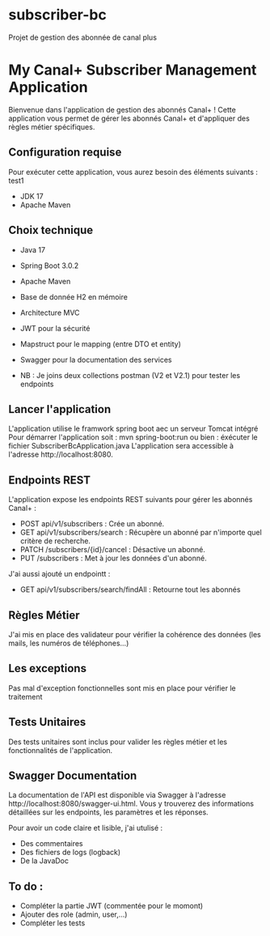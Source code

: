 # subscriber-bc
Projet de gestion des abonnée de canal plus

# My Canal+ Subscriber Management Application

Bienvenue dans l'application de gestion des abonnés Canal+ ! Cette application vous permet de gérer les abonnés Canal+ et d'appliquer des règles métier spécifiques.

## Configuration requise

Pour exécuter cette application, vous aurez besoin des éléments suivants : test1

- JDK 17
- Apache Maven

## Choix technique

- Java 17
- Spring Boot 3.0.2
- Apache Maven
- Base de donnée H2 en mémoire
- Architecture MVC
- JWT pour la sécurité
- Mapstruct pour le mapping (entre DTO et entity)
- Swagger pour la documentation des services

- NB : Je joins deux collections postman (V2 et V2.1) pour tester les endpoints 

## Lancer l'application

L'application utilise le framwork spring boot aec un serveur Tomcat intégré 
Pour démarrer l'application soit : mvn spring-boot:run
ou bien : éxécuter le fichier SubscriberBcApplication.java
L'application sera accessible à l'adresse http://localhost:8080.

## Endpoints REST

L'application expose les endpoints REST suivants pour gérer les abonnés Canal+ :

- POST api/v1/subscribers : Crée un abonné.
- GET api/v1/subscribers/search : Récupère un abonné par n'importe quel critère de recherche.
- PATCH /subscribers/{id}/cancel : Désactive un abonné.
- PUT /subscribers : Met à jour les données d'un abonné.

J'ai aussi ajouté un endpointt : 
- GET api/v1/subscribers/search/findAll : Retourne tout les abonnés

## Règles Métier

J'ai mis en place des validateur pour vérifier la cohérence des données (les mails, les numéros de téléphones...)

## Les exceptions

Pas mal d'exception fonctionnelles sont mis en place pour vérifier le traitement

## Tests Unitaires

Des tests unitaires sont inclus pour valider les règles métier et les fonctionnalités de l'application. 

## Swagger Documentation

La documentation de l'API est disponible via Swagger à l'adresse http://localhost:8080/swagger-ui.html. 
Vous y trouverez des informations détaillées sur les endpoints, les paramètres et les réponses.

Pour avoir un code claire et lisible, j'ai utulisé :
- Des commentaires
- Des fichiers de logs (logback)
- De la JavaDoc

## To do :

- Compléter la partie JWT (commentée pour le momont)
- Ajouter des role (admin, user,...)
- Compléter les tests

